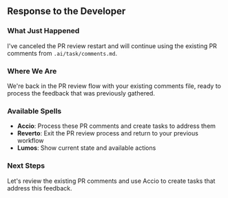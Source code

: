 ## Response to the Developer

### What Just Happened

I've canceled the PR review restart and will continue using the existing PR comments from `.ai/task/comments.md`.

### Where We Are

We're back in the PR review flow with your existing comments file, ready to process the feedback that was previously gathered.

### Available Spells

- **Accio**: Process these PR comments and create tasks to address them
- **Reverto**: Exit the PR review process and return to your previous workflow
- **Lumos**: Show current state and available actions

### Next Steps

Let's review the existing PR comments and use Accio to create tasks that address this feedback.
